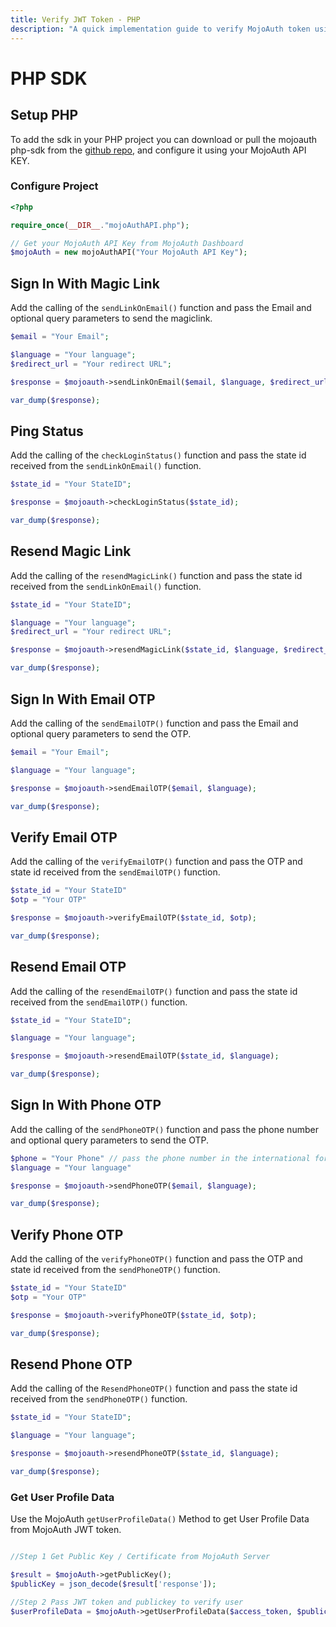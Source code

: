 ```yaml
---
title: Verify JWT Token - PHP
description: "A quick implementation guide to verify MojoAuth token using PHP."
---
```


# PHP SDK

## Setup PHP

To add the sdk in your PHP project you can download or pull the mojoauth php-sdk from the [github repo](https://github.com/MojoAuth/mojoauth-php), and configure it using your MojoAuth API KEY.

### Configure Project

```PHP
<?php

require_once(__DIR__."mojoAuthAPI.php");

// Get your MojoAuth API Key from MojoAuth Dashboard
$mojoAuth = new mojoAuthAPI("Your MojoAuth API Key");
```

## Sign In With Magic Link

Add the calling of the `sendLinkOnEmail()` function and pass the Email and optional query parameters to send the magiclink.

```PHP
$email = "Your Email";

$language = "Your language";
$redirect_url = "Your redirect URL";

$response = $mojoauth->sendLinkOnEmail($email, $language, $redirect_url);

var_dump($response);
```

## Ping Status

Add the calling of the `checkLoginStatus()` function and pass the state id received from the `sendLinkOnEmail()` function.

```PHP
$state_id = "Your StateID";

$response = $mojoauth->checkLoginStatus($state_id);

var_dump($response);
```

## Resend Magic Link

Add the calling of the `resendMagicLink()` function and pass the state id received from the `sendLinkOnEmail()` function.

```PHP
$state_id = "Your StateID";

$language = "Your language";
$redirect_url = "Your redirect URL";

$response = $mojoauth->resendMagicLink($state_id, $language, $redirect_url);

var_dump($response);
```

## Sign In With Email OTP

Add the calling of the `sendEmailOTP()` function and pass the Email and optional query parameters to send the OTP.

```PHP
$email = "Your Email";

$language = "Your language";

$response = $mojoauth->sendEmailOTP($email, $language);

var_dump($response);
```

## Verify Email OTP

Add the calling of the `verifyEmailOTP()` function and pass the OTP and state id received from the `sendEmailOTP()` function.

```PHP
$state_id = "Your StateID"
$otp = "Your OTP"

$response = $mojoauth->verifyEmailOTP($state_id, $otp);

var_dump($response);

```

## Resend Email OTP

Add the calling of the `resendEmailOTP()` function and pass the state id received from the `sendEmailOTP()` function.

```PHP
$state_id = "Your StateID";

$language = "Your language";

$response = $mojoauth->resendEmailOTP($state_id, $language);

var_dump($response);
```

## Sign In With Phone OTP

Add the calling of the `sendPhoneOTP()` function and pass the phone number and optional query parameters to send the OTP.

```PHP
$phone = "Your Phone" // pass the phone number in the international format e.g for US, +1XXXXXXXXXX
$language = "Your language"

$response = $mojoauth->sendPhoneOTP($email, $language);

var_dump($response);
```

## Verify Phone OTP

Add the calling of the `verifyPhoneOTP()` function and pass the OTP and state id received from the `sendPhoneOTP()` function.

```PHP
$state_id = "Your StateID"
$otp = "Your OTP"

$response = $mojoauth->verifyPhoneOTP($state_id, $otp);

var_dump($response);
```

## Resend Phone OTP

Add the calling of the `ResendPhoneOTP()` function and pass the state id received from the `sendPhoneOTP()` function.

```PHP
$state_id = "Your StateID";

$language = "Your language";

$response = $mojoauth->resendPhoneOTP($state_id, $language);

var_dump($response);
```

### Get User Profile Data

Use the MojoAuth `getUserProfileData()` Method to get User Profile Data from MojoAuth JWT token.

```PHP

//Step 1 Get Public Key / Certificate from MojoAuth Server

$result = $mojoAuth->getPublicKey();
$publicKey = json_decode($result['response']);

//Step 2 Pass JWT token and publickey to verify user
$userProfileData = $mojoAuth->getUserProfileData($access_token, $publicKey->data)

```
